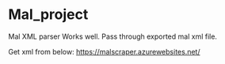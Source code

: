 # Mal_project
Mal XML parser
Works well.
Pass through exported mal xml file.

Get xml from below:
https://malscraper.azurewebsites.net/
